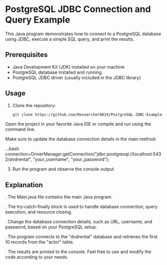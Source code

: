# PostgreSQL JDBC Connection and Query Example

This Java program demonstrates how to connect to a PostgreSQL database using JDBC, execute a simple SQL query, and print the results.

## Prerequisites

- Java Development Kit (JDK) installed on your machine
- PostgreSQL database installed and running
- PostgreSQL JDBC driver (usually included in the JDBC library)

## Usage

1. Clone the repository:

   ```bash
   git clone https://github.com/Researcher0619/PostgreSQL-JDBC-Example.git

Open the project in your favorite Java IDE or compile and run using the command line.

Make sure to update the database connection details in the main method:


   ...bash
connection=DriverManager.getConnection("jdbc:postgresql://localhost:5432/dvdrental", "your_username", "your_password");


3. Run the program and observe the console output.

## Explanation

. The Main.java file contains the main Java program.

. The try-catch-finally block is used to handle database connection, query execution, and resource closing.

. Change the database connection details, such as URL, username, and password, based on your PostgreSQL setup.

. The program connects to the "dvdrental" database and retrieves the first 10 records from the "actor" table.

. The results are printed to the console.
Feel free to use and modify the code according to your needs.

